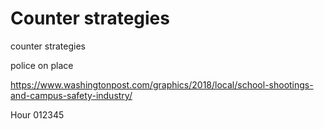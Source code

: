 # Counter strategies



counter strategies

police on place

https://www.washingtonpost.com/graphics/2018/local/school-shootings-and-campus-safety-industry/

Hour
012345